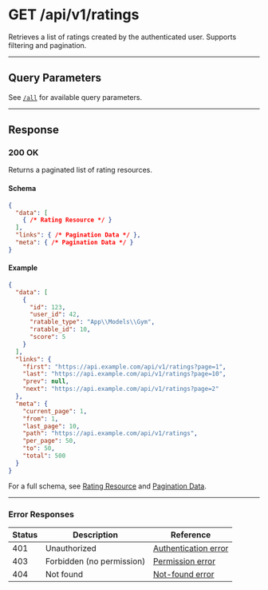 # GET /api/v1/ratings

Retrieves a list of ratings created by the authenticated user. Supports filtering and pagination.


---

## Query Parameters
See [`/all`](all.md#params) for available query parameters.

---

## Response

### 200 OK
Returns a paginated list of rating resources.

#### Schema
```json
{
  "data": [
    { /* Rating Resource */ }
  ],
  "links": { /* Pagination Data */ },
  "meta": { /* Pagination Data */ }
}
```

#### Example
```json
{
  "data": [
    {
      "id": 123,
      "user_id": 42,
      "ratable_type": "App\\Models\\Gym",
      "ratable_id": 10,
      "score": 5
    }
  ],
  "links": {
    "first": "https://api.example.com/api/v1/ratings?page=1",
    "last": "https://api.example.com/api/v1/ratings?page=10",
    "prev": null,
    "next": "https://api.example.com/api/v1/ratings?page=2"
  },
  "meta": {
    "current_page": 1,
    "from": 1,
    "last_page": 10,
    "path": "https://api.example.com/api/v1/ratings",
    "per_page": 50,
    "to": 50,
    "total": 500
  }
}
```

For a full schema, see [Rating Resource](rating_resource.md) and [Pagination Data](../_globals/pagination-data.md).

---

### Error Responses
| Status | Description                | Reference                                      |
|--------|----------------------------|------------------------------------------------|
| 401    | Unauthorized               | [Authentication error](../_globals/authentication-errors.md) |
| 403    | Forbidden (no permission)  | [Permission error](../_globals/permission-errors.md) |
| 404    | Not found                  | [Not-found error](../_globals/not-found-errors.md) |
